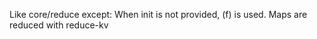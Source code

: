   Like core/reduce except:
     When init is not provided, (f) is used.
     Maps are reduced with reduce-kv